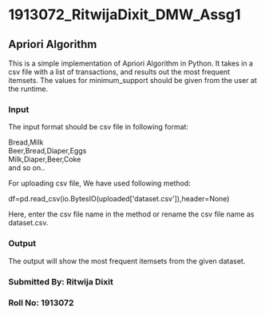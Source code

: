 # 1913072_RitwijaDixit_DMW_Assg1
## Apriori Algorithm

This is a simple implementation of Apriori Algorithm in Python. It takes in a csv file with a list of transactions, and results out the most frequent itemsets. The values for minimum_support should be given from the user at the runtime.

### Input

The input format should be csv file in following format:

Bread,Milk <br>
Beer,Bread,Diaper,Eggs <br>
Milk,Diaper,Beer,Coke <br>
and so on..

For uploading csv file, We have used following method:

df=pd.read_csv(io.BytesIO(uploaded['dataset.csv']),header=None)

Here, enter the csv file name in the method or rename the csv file name as dataset.csv.

### Output
The output will show the most frequent itemsets from the given dataset.
### Submitted By: Ritwija Dixit
### Roll No: 1913072

